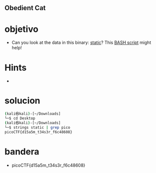 ## Obedient Cat

# objetivo
- Can you look at the data in this binary: [static](https://mercury.picoctf.net/static/7495259e963bd5b67d0fb8b616652618/static)? This [BASH script](https://mercury.picoctf.net/static/7495259e963bd5b67d0fb8b616652618/ltdis.sh) might help!

# Hints
- 

# solucion
``` bash 
(kali㉿kali)-[~/Downloads]
└─$ cd Desktop
(kali㉿kali)-[~/Downloads]
└─$ strings static | grep pico
picoCTF{d15a5m_t34s3r_f6c48608}
```
# bandera
- picoCTF{d15a5m_t34s3r_f6c48608}